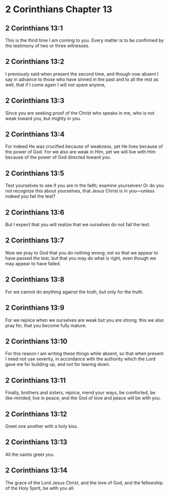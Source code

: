 # 2 Corinthians Chapter 13

## 2 Corinthians 13:1

This is the third time I am coming to you. Every matter is to be confirmed by the testimony of two or three witnesses.

## 2 Corinthians 13:2

I previously said when present the second time, and though now absent I say in advance to those who have sinned in the past and to all the rest as well, that if I come again I will not spare anyone,

## 2 Corinthians 13:3

Since you are seeking proof of the Christ who speaks in me, who is not weak toward you, but mighty in you.

## 2 Corinthians 13:4

For indeed He was crucified because of weakness, yet He lives because of the power of God. For we also are weak in Him, yet we will live with Him because of the power of God directed toward you.

## 2 Corinthians 13:5

Test yourselves to see if you are in the faith; examine yourselves! Or do you not recognize this about yourselves, that Jesus Christ is in you—unless indeed you fail the test?

## 2 Corinthians 13:6

But I expect that you will realize that we ourselves do not fail the test.

## 2 Corinthians 13:7

Now we pray to God that you do nothing wrong; not so that we appear to have passed the test, but that you may do what is right, even though we may appear to have failed.

## 2 Corinthians 13:8

For we cannot do anything against the truth, but only for the truth.

## 2 Corinthians 13:9

For we rejoice when we ourselves are weak but you are strong; this we also pray for, that you become fully mature.

## 2 Corinthians 13:10

For this reason I am writing these things while absent, so that when present I need not use severity, in accordance with the authority which the Lord gave me for building up, and not for tearing down.

## 2 Corinthians 13:11

Finally, brothers and sisters, rejoice, mend your ways, be comforted, be like-minded, live in peace; and the God of love and peace will be with you.

## 2 Corinthians 13:12

Greet one another with a holy kiss.

## 2 Corinthians 13:13

All the saints greet you.

## 2 Corinthians 13:14

The grace of the Lord Jesus Christ, and the love of God, and the fellowship of the Holy Spirit, be with you all.
